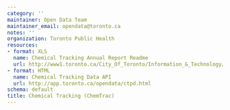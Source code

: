 ```yaml
---
category: ''
maintainer: Open Data Team
maintainer_email: opendata@toronto.ca
notes: ''
organization: Toronto Public Health
resources:
- format: XLS
  name: Chemical Tracking Annual Report Readme
  url: http://www1.toronto.ca/City_Of_Toronto/Information_&_Technology/Open_Data/Data_Sets/Assets/Files/ChemicalTrackingReadme.xls
- format: HTML
  name: Chemical Tracking Data API
  url: http://app.toronto.ca/opendata/ctpd.html
schema: default
title: Chemical Tracking (ChemTrac)
---
```

